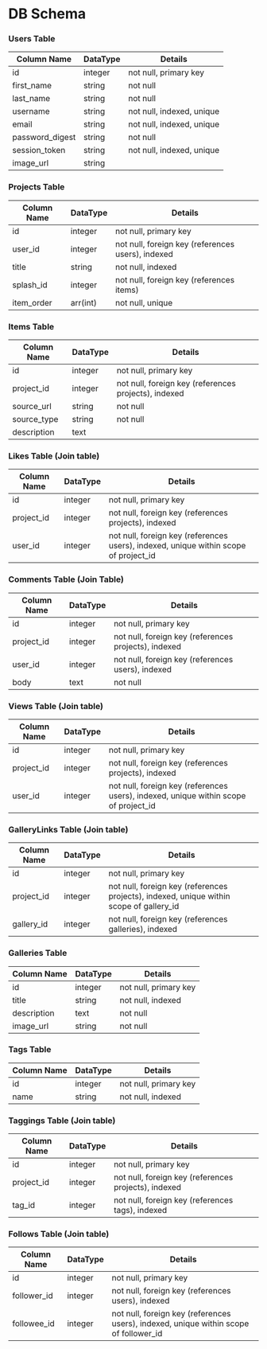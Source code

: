 # DB Schema

### Users Table
Column Name     | DataType  | Details
----------------|-----------|-----------
id              | integer   | not null, primary key
first_name      | string    | not null
last_name       | string    | not null
username        | string    | not null, indexed, unique
email           | string    | not null, indexed, unique
password_digest | string    | not null
session_token   | string    | not null, indexed, unique
image_url       | string    | 

### Projects Table
Column Name     | DataType  | Details
----------------|-----------|-----------
id              | integer   | not null, primary key
user_id         | integer   | not null, foreign key (references users), indexed
title           | string    | not null, indexed
splash_id       | integer   | not null, foreign key (references items)
item_order      | arr(int)  | not null, unique

### Items Table
Column Name     | DataType  | Details
----------------|-----------|-----------
id              | integer   | not null, primary key
project_id      | integer   | not null, foreign key (references projects), indexed
source_url      | string    | not null
source_type     | string    | not null
description     | text      |

### Likes Table (Join table)
Column Name     | DataType  | Details
----------------|-----------|-----------
id              | integer   | not null, primary key
project_id      | integer   | not null, foreign key (references projects), indexed
user_id         | integer   | not null, foreign key (references users), indexed, unique within scope of project_id

### Comments Table (Join Table)
Column Name     | DataType  | Details
----------------|-----------|-----------
id              | integer   | not null, primary key
project_id      | integer   | not null, foreign key (references projects), indexed
user_id         | integer   | not null, foreign key (references users), indexed
body            | text      | not null

### Views Table (Join table)
Column Name     | DataType  | Details
----------------|-----------|-----------
id              | integer   | not null, primary key
project_id      | integer   | not null, foreign key (references projects), indexed
user_id         | integer   | not null, foreign key (references users), indexed, unique within scope of project_id

### GalleryLinks Table (Join table)
Column Name     | DataType  | Details
----------------|-----------|-----------
id              | integer   | not null, primary key
project_id      | integer   | not null, foreign key (references projects), indexed, unique within scope of gallery_id
gallery_id      | integer   | not null, foreign key (references galleries), indexed

### Galleries Table
Column Name     | DataType  | Details
----------------|-----------|-----------
id              | integer   | not null, primary key
title           | string    | not null, indexed
description     | text      | not null
image_url       | string    | not null

### Tags Table
Column Name     | DataType  | Details
----------------|-----------|-----------
id              | integer   | not null, primary key
name            | string    | not null, indexed

### Taggings Table (Join table)
Column Name     | DataType  | Details
----------------|-----------|-----------
id              | integer   | not null, primary key
project_id      | integer   | not null, foreign key (references projects), indexed
tag_id          | integer   | not null, foreign key (references tags), indexed

### Follows Table (Join table)
Column Name     | DataType  | Details
----------------|-----------|-----------
id              | integer   | not null, primary key
follower_id     | integer   | not null, foreign key (references users), indexed
followee_id     | integer   | not null, foreign key (references users), indexed, unique within scope of follower_id

